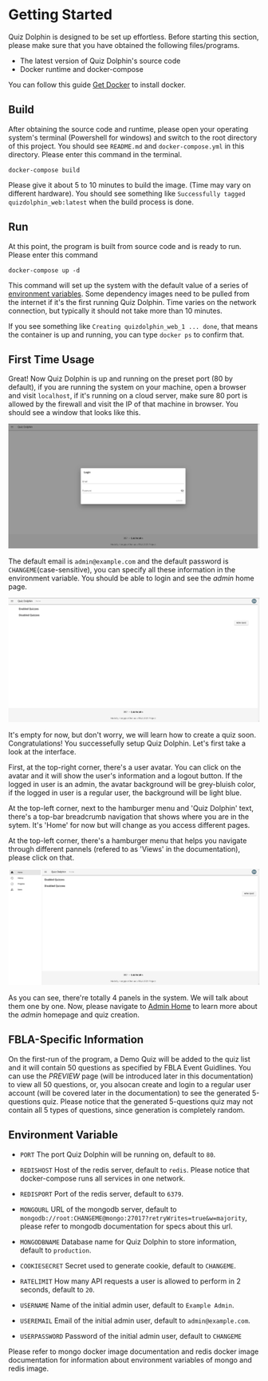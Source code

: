 # Getting Started

Quiz Dolphin is designed to be set up effortless. Before starting this section, please make sure that you have obtained the following files/programs.

* The latest version of Quiz Dolphin's source code
* Docker runtime and docker-compose

You can follow this guide [Get Docker](https://docs.docker.com/get-docker/) to install docker.

## Build

After obtaining the source code and runtime, please open your operating system's terminal (Powershell for windows) and switch to the root directory of this project. You should see `README.md` and `docker-compose.yml` in this directory. Please enter this command in the terminal.

```shell
docker-compose build
```

Please give it about 5 to 10 minutes to build the image. (Time may vary on different hardware). You should see something like `Successfully tagged quizdolphin_web:latest` when the build process is done.

## Run

At this point, the program is built from source code and is ready to run. Please enter this command

```shell
docker-compose up -d
```

This command will set up the system with the default value of a series of [environment variables](#Environment-Variable). Some dependency images need to be pulled from the internet if it's the first running Quiz Dolphin. Time varies on the network connection, but typically it should not take more than 10 minutes. 

If you see something like `Creating quizdolphin_web_1 ... done`, that means the container is up and running, you can type `docker ps` to confirm that.

## First Time Usage

Great! Now Quiz Dolphin is up and running on the preset port (80 by default), if you are running the system on your machine, open a browser and visit ```localhost```, if it's running on a cloud server, make sure 80 port is allowed by the firewall and visit the IP of that machine in browser. You should see a window that looks like this.

![login prompt](../images/login_prompt.png)

The default email is `admin@example.com` and the default password is `CHANGEME`(case-sensitive), you can specify all these information in the environment variable. You should be able to login and see the *admin* home page.

![home page](../images/empty_home.png)

It's empty for now, but don't worry, we will learn how to create a quiz soon. Congratulations! You successefully setup Quiz Dolphin. Let's first take a look at the interface. 

First, at the top-right corner, there's a user avatar. You can click on the avatar and it will show the user's information and a logout button. If the logged in user is an admin, the avatar background will be grey-bluish color, if the logged in user is a regular user, the background will be light blue.

At the top-left corner, next to the hamburger menu and 'Quiz Dolphin' text, there's a top-bar breadcrumb navigation that shows where you are in the sytem. It's 'Home' for now but will change as you access different pages.

At the top-left corner, there's a hamburger menu that helps you navigate through different pannels (refered to as 'Views' in the documentation), please click on that.

![menu](../images/menu.png)

As you can see, there're totally 4 panels in the system. We will talk about them one by one. Now, please navigate to [Admin Home](Admin-Home.md)  to learn more about the *admin* homepage and quiz creation.

## FBLA-Specific Information

On the first-run of the program, a Demo Quiz will be added to the quiz list and it will contain 50 questions as specified by FBLA Event Guidlines. You can use the *PREVIEW* page (will be introduced later in this documentation) to view all 50 questions, or, you alsocan create and login to a regular user account (will be covered later in the documentation) to see the generated 5-questions quiz. Please notice that the generated 5-questions quiz may not contain all 5 types of questions, since generation is completely random.

## Environment Variable

- `PORT` The port Quiz Dolphin will be running on, default to `80`.

- `REDISHOST` Host of the redis server, default to `redis`. Please notice that docker-compose runs all services in one network.

- `REDISPORT` Port of the redis server, default to `6379`.

- `MONGOURL` URL of the mongodb server, default to `mongodb://root:CHANGEME@mongo:27017?retryWrites=true&w=majority`, please refer to mongodb documentation for specs about this url.

- `MONGODBNAME` Database name for Quiz Dolphin to store information, default to `production`.

- `COOKIESECRET` Secret used to generate cookie, default to `CHANGEME`.

- `RATELIMIT` How many API requests a user is allowed to perform in 2 seconds, default to `20`.

- `USERNAME` Name of the initial admin user, default to `Example Admin`.

- `USEREMAIL` Email of the initial admin user, default to `admin@example.com`.

- `USERPASSWORD` Password of the initial admin user, default to `CHANGEME`

Please refer to mongo docker image documentation and redis docker image documentation for information about environment variables of mongo and redis image.
